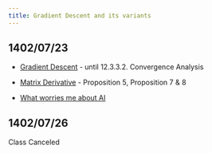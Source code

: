 ```yaml
---
title: Gradient Descent and its variants
---
```


## 1402/07/23

* [Gradient Descent](https://www.d2l.ai/chapter_optimization/gd.html) - until 12.3.3.2. Convergence Analysis
* [Matrix Derivative](https://atmos.washington.edu/~dennis/MatrixCalculus.pdf) - Proposition 5, Proposition 7 & 8

* [What worries me about AI](https://medium.com/@francois.chollet/what-worries-me-about-ai-ed9df072b704)

## 1402/07/26

Class Canceled